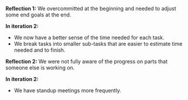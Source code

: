 **Reflection 1:** We overcommitted at the beginning and needed to adjust some end goals at the end.

**In iteration 2:**
- We now have a better sense of the time needed for each task.
- We break tasks into smaller sub-tasks that are easier to estimate time needed and to finish.

**Reflection 2:** We were not fully aware of the progress on parts that someone else is working on.

**In iteration 2:**
- We have standup meetings more frequently.
